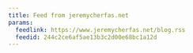 ```yaml
---
title: Feed from jeremycherfas.net
params:
  feedlink: https://www.jeremycherfas.net/blog.rss
  feedid: 244c2ce6af5ae13b3c2d00e68bc1a12d
---
```

